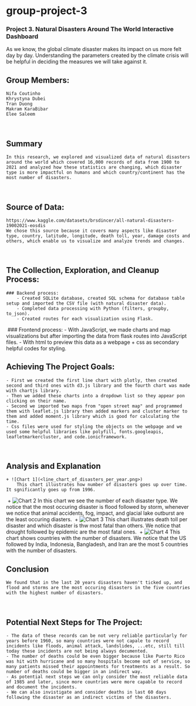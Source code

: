 # group-project-3
### Project 3. Natural Disasters Around The World Interactive Dashboard

As we know, the global climate disaster makes its impact on us more felt day by day. Understanding the parameters created by the climate crisis will be helpful in deciding the measures we will take against it.
​
## Group Members:   
    Nifa Coutinho
    Khrystyna Dubei
    Tran Duong
    Makram KaraBibar
    Elee Saleem
​
## Summary
    In this research, we explored and visualized data of natural disasters around the world which covered 16,000 records of data from 1900 to 2021 and analyzed how these statistics are changing, which disaster type is more impactful on humans and which country/continent has the most number of disasters.
​
## Source of Data:  
    https://www.kaggle.com/datasets/brsdincer/all-natural-disasters-19002021-eosdis
    We chose this source because it covers many aspects like disaster type, country, latitude, longitude, death toll, year, damage costs and others, which enable us to visualize and analyze trends and changes.
​
## The Collection, Exploration, and Cleanup Process:
    ### Backend process:
        - Created SQLite database, created SQL schema for database table setup and imported the CSV file (with natural disaster data).
        - Completed data processing with Python (filters, groupby, to_json).
        - Created routes for each visualization using Flask.
​
    ### Frontend process:
        - With JavaScript, we made charts and map visualizations but after importing the data from flask routes into JavaScript files.
        - With html to preview this data as a webpage + css as secondary helpful codes for styling.
​
## Achieving The Project Goals:
    - First we created the first line chart with plotly, then created second and third ones with d3.js library and the fourth chart was made with chartjs library.
    - Then we added these charts into a dropdown list so they appear pon clicking on their name.
    - Second we imported two maps from "open street map" and programmed them with leaflet.js library then added markers and cluster marker to them and added moment.js library which is good for calculating the time.
    - Css files were used for styling the objects on the webpage and we used some helpful libraries like polyfill, fonts.googleapis, leafletmarkercluster, and code.ionicframework.
​
## Analysis and Explanation
    + ![Chart 1](<line_chart_of_disasters_per_year.png>) 
        This chart illustrates how number of disasters goes up over time. It sgnificantly goes up from 1996.
​
    + ![Chart 2](<bar_chart_of_most_occuring_disasters.png>)
        In this chart we see the number of each disaster type. We notice that the most occuring disaster is flood followed by storm, whenever we notice that animal accidents, fog, impact, and glacial lake outburst are the least occuring diasters.
​
    + ![Chart 3](<bar_chart_of_death_per_disaster.png>)
        This chart illustrates death toll per disaster and which disaster is thw most fatal than others. We notice that drought followed by epidemic are the most fatal ones.
​
    + ![Chart 4](<bar_chart_of_counteries_with_the_number_of_disasters.png>)
        This chart shows countries with the number of disasters. We notice that the US followed by India, Indonesia, Bangladesh, and Iran are the most 5 countries with the number of disasters. 
​
## Conclusion 
    We found that in the last 20 years disasters haven't ticked up, and flood and storms are the most occuring disasters in the five countries with the highest number of disasters.
​
## Potential Next Steps for The Project:
    - The data of these records can be not very reliable particularly for years before 1960, so many countries were not capale to record incidents like floods, animal attack, landslides, ...etc, still till today these incidents are not being always decumented.
    - The number of deaths could be even bigger because like Puerto Rico was hit with hurricane and so many hospitals become out of service, so many patients missed their appointments for treatments as a result. So number of deaths could be bigger in an indirect way.
    - As potential next steps we can only consider the most reliable data of 1985 and later, since more countries were more capable to record and document the incidents.
    - We can also invistigate and consider deaths in last 60 days following the disaster as an indirect victims of the disasters.
